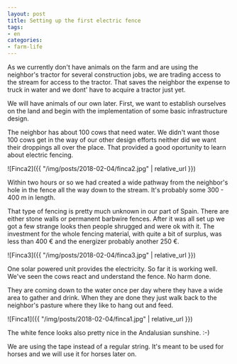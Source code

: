 ```yaml
---
layout: post
title: Setting up the first electric fence
tags:
- en
categories:
- farm-life
---
```

As we currently don't have animals on the farm and are using the neighbor's tractor for several construction jobs, we are trading access to the stream for access to the tractor. That saves the neighbor the expense to truck in water and we dont' have to acquire a tractor just yet.

We will have animals of our own later. First, we want to establish ourselves on the land and begin with the implementation of some basic infrastructure design.

The neighbor has about 100 cows that need water. We didn't want those 100 cows get in the way of our other design efforts neither did we want their droppings all over the place. That provided a good oportunity to learn about electric fencing.

![Finca2]({{ "/img/posts/2018-02-04/finca2.jpg" | relative_url }})

Within two hours or so we had created a wide pathway from the neighbor's hole in the fence all the way down to the stream. It's probably some 300 - 400 m in length.

That type of fencing is pretty much unknown in our part of Spain. There are either stone walls or permanent barbwire fences. After it was all set up we got a few strange looks then people shrugged and were ok with it. The investment for the whole fencing material, with quite a bit of surplus, was less than 400 € and the energizer probably another 250 €.

![Finca3]({{ "/img/posts/2018-02-04/finca3.jpg" | relative_url }})

One solar powered unit provides the electricity. So far it is working well. We've seen the cows react and understand the fence. No harm done.

They are coming down to the water once per day where they have a wide area to gather and drink. When they are done they just walk back to the neighbor's pasture where they like to hang out and feed.

![Finca1]({{ "/img/posts/2018-02-04/finca1.jpg" | relative_url }})

The white fence looks also pretty nice in the Andalusian sunshine. :-)

We are using the tape instead of a regular string. It's meant to be used for horses and we will use it for horses later on.
